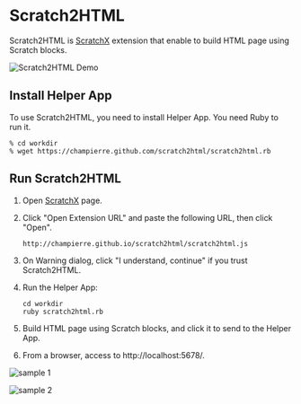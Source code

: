 # Scratch2HTML

Scratch2HTML is [ScratchX](http://scratchx.org/) extension that enable to build HTML page using Scratch blocks.

![Scratch2HTML Demo](http://champierre.github.io/scratch2html/images/scratch2html.gif)

## Install Helper App

To use Scratch2HTML, you need to install Helper App. You need Ruby to run it.

```
% cd workdir
% wget https://champierre.github.com/scratch2html/scratch2html.rb
```

## Run Scratch2HTML

1. Open [ScratchX](http://scratchx.org/) page.
2. Click "Open Extension URL" and paste the following URL, then click "Open".

	```
	http://champierre.github.io/scratch2html/scratch2html.js
	```
3. On Warning dialog, click "I understand, continue" if you trust Scratch2HTML.
4. Run the Helper App:

	```
	cd workdir
	ruby scratch2html.rb
	```

5. Build HTML page using Scratch blocks, and click it to send to the Helper App.
6. From a browser, access to http://localhost:5678/.

![sample 1](http://champierre.github.io/scratch2html/images/sample1.png)

![sample 2](http://champierre.github.io/scratch2html/images/sample2.png)
